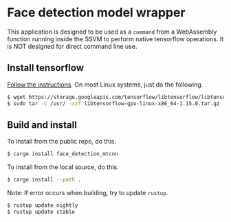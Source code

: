 # Face detection model wrapper

This application is designed to be used as a `command` from a WebAssembly function running inside the SSVM to perform native tensorflow operations.
It is NOT designed for direct command line use.

## Install tensorflow

[Follow the instructions](https://www.tensorflow.org/install/lang_c). On most Linux systems, just do the following.

```bash
$ wget https://storage.googleapis.com/tensorflow/libtensorflow/libtensorflow-gpu-linux-x86_64-1.15.0.tar.gz
$ sudo tar -C /usr/ -xzf libtensorflow-gpu-linux-x86_64-1.15.0.tar.gz
```

## Build and install

To install from the public repo, do this.

```bash
$ cargo install face_detection_mtcnn
```

To install from the local source, do this.

```bash
$ cargo install --path .
```

Note: If error occurs when building, try to update `rustup`.

```bash
$ rustup update nightly
$ rustup update stable
```
